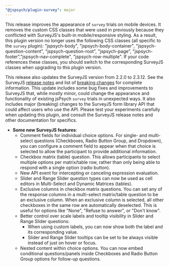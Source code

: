 ```yaml
---
"@jspsych/plugin-survey": major
---
```


This release improves the appearance of `survey` trials on mobile devices. It removes the custom CSS classes that were used in previously because they conflicted with SurveyJS's built-in mobile/responsive styling. As a result, this plugin version no longer uses the following CSS classes (all specific to the `survey` plugin): "jspsych-body", "jspsych-body-container", "jspsych-question-content", "jspsych-question-root", "jspsych-page", "jspsych-footer","jspsych-nav-complete", "jspsych-row-multiple". If your code references these classes, you should switch to the corresponding SurveyJS classes when upgrading to this plugin version.

This release also updates the SurveyJS version from 2.2.0 to 2.3.12. See the SurveyJS [release notes](https://surveyjs.io/stay-updated/release-notes) and list of [breaking changes](https://surveyjs.io/stay-updated/breaking-changes) for complete information. This update includes some bug fixes and improvements to SurveyJS that, while mostly minor, could change the appearance and functionality of existing jsPsych `survey` trials in unexpected ways. It also includes major (breaking) changes to the SurveyJS form library API that could affect users who use the API. Please test your experiments carefully when updating this plugin, and consult the SurveyJS release notes and other documentation for specifics.

- **Some new SurveyJS features**:
  - Comment fields for individual choice options. For single- and multi-select questions (Checkboxes, Radio Button Group, and Dropdown), you can configure a comment field to appear when that choice is selected to allow the participant to provide additional information.
  - Checkbox matrix (table) question. This allows participants to select multiple options per matrix/table row, rather than only being able to respond with a single option (radio button).
  - New API event for intercepting or canceling expression evaluation.
  - Slider and Range Slider question types can now be used as cell editors in Multi-Select and Dynamic Matrices (tables).
  - Exclusive columns in checkbox matrix questions. You can set any of the response columns in a multi-select matrix/table question to be an exclusive column. When an exclusive column is selected, all other checkboxes in the same row are automatically deselected. This is useful for options like "None", "Refuse to answer", or "Don't know".
  - Better control over scale labels and tooltip visibility in Slider and Range Slider questions:
    - When using custom labels, you can now show both the label and its corresponding value. 
    - Slider and Range Slider tooltips can be set to be always visible instead of just on hover or focus.
  - Nested content within choice options. You can now embed conditional questions/panels inside Checkboxes and Radio Button Group options for follow-up questions.
